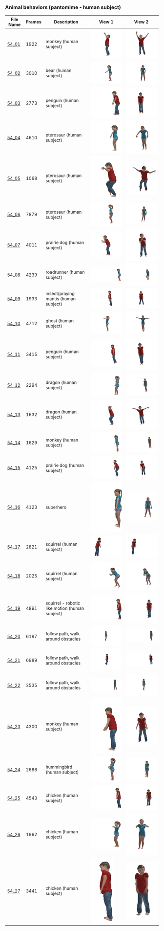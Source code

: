 ### Animal behaviors (pantomime - human subject)
|File Name|Frames|Description|View 1|View 2|
|-|-|-|-|-|
|[54_01](https://github.com/Shriinivas/cmubvh/raw/main/Sequence-046-056/54/Data/54_01.zip)|1922|monkey (human subject)|<img src="https://github.com/Shriinivas/cmubvhgifs/blob/main/Sequence-046-056/54/54_01_0.gif"/>|<img src="https://github.com/Shriinivas/cmubvhgifs/blob/main/Sequence-046-056/54/54_01_1.gif"/>|
|[54_02](https://github.com/Shriinivas/cmubvh/raw/main/Sequence-046-056/54/Data/54_02.zip)|3010|bear (human subject)|<img src="https://github.com/Shriinivas/cmubvhgifs/blob/main/Sequence-046-056/54/54_02_0.gif"/>|<img src="https://github.com/Shriinivas/cmubvhgifs/blob/main/Sequence-046-056/54/54_02_1.gif"/>|
|[54_03](https://github.com/Shriinivas/cmubvh/raw/main/Sequence-046-056/54/Data/54_03.zip)|2773|penguin (human subject)|<img src="https://github.com/Shriinivas/cmubvhgifs/blob/main/Sequence-046-056/54/54_03_0.gif"/>|<img src="https://github.com/Shriinivas/cmubvhgifs/blob/main/Sequence-046-056/54/54_03_1.gif"/>|
|[54_04](https://github.com/Shriinivas/cmubvh/raw/main/Sequence-046-056/54/Data/54_04.zip)|4610|pterosaur (human subject)|<img src="https://github.com/Shriinivas/cmubvhgifs/blob/main/Sequence-046-056/54/54_04_0.gif"/>|<img src="https://github.com/Shriinivas/cmubvhgifs/blob/main/Sequence-046-056/54/54_04_1.gif"/>|
|[54_05](https://github.com/Shriinivas/cmubvh/raw/main/Sequence-046-056/54/Data/54_05.zip)|1068|pterosaur (human subject)|<img src="https://github.com/Shriinivas/cmubvhgifs/blob/main/Sequence-046-056/54/54_05_0.gif"/>|<img src="https://github.com/Shriinivas/cmubvhgifs/blob/main/Sequence-046-056/54/54_05_1.gif"/>|
|[54_06](https://github.com/Shriinivas/cmubvh/raw/main/Sequence-046-056/54/Data/54_06.zip)|7879|pterosaur (human subject)|<img src="https://github.com/Shriinivas/cmubvhgifs/blob/main/Sequence-046-056/54/54_06_0.gif"/>|<img src="https://github.com/Shriinivas/cmubvhgifs/blob/main/Sequence-046-056/54/54_06_1.gif"/>|
|[54_07](https://github.com/Shriinivas/cmubvh/raw/main/Sequence-046-056/54/Data/54_07.zip)|4011|prairie dog (human subject)|<img src="https://github.com/Shriinivas/cmubvhgifs/blob/main/Sequence-046-056/54/54_07_0.gif"/>|<img src="https://github.com/Shriinivas/cmubvhgifs/blob/main/Sequence-046-056/54/54_07_1.gif"/>|
|[54_08](https://github.com/Shriinivas/cmubvh/raw/main/Sequence-046-056/54/Data/54_08.zip)|4239|roadrunner (human subject)|<img src="https://github.com/Shriinivas/cmubvhgifs/blob/main/Sequence-046-056/54/54_08_0.gif"/>|<img src="https://github.com/Shriinivas/cmubvhgifs/blob/main/Sequence-046-056/54/54_08_1.gif"/>|
|[54_09](https://github.com/Shriinivas/cmubvh/raw/main/Sequence-046-056/54/Data/54_09.zip)|1933|insect/praying mantis (human subject)|<img src="https://github.com/Shriinivas/cmubvhgifs/blob/main/Sequence-046-056/54/54_09_0.gif"/>|<img src="https://github.com/Shriinivas/cmubvhgifs/blob/main/Sequence-046-056/54/54_09_1.gif"/>|
|[54_10](https://github.com/Shriinivas/cmubvh/raw/main/Sequence-046-056/54/Data/54_10.zip)|4712|ghost (human subject)|<img src="https://github.com/Shriinivas/cmubvhgifs/blob/main/Sequence-046-056/54/54_10_0.gif"/>|<img src="https://github.com/Shriinivas/cmubvhgifs/blob/main/Sequence-046-056/54/54_10_1.gif"/>|
|[54_11](https://github.com/Shriinivas/cmubvh/raw/main/Sequence-046-056/54/Data/54_11.zip)|3415|penguin (human subject)|<img src="https://github.com/Shriinivas/cmubvhgifs/blob/main/Sequence-046-056/54/54_11_0.gif"/>|<img src="https://github.com/Shriinivas/cmubvhgifs/blob/main/Sequence-046-056/54/54_11_1.gif"/>|
|[54_12](https://github.com/Shriinivas/cmubvh/raw/main/Sequence-046-056/54/Data/54_12.zip)|2294|dragon (human subject)|<img src="https://github.com/Shriinivas/cmubvhgifs/blob/main/Sequence-046-056/54/54_12_0.gif"/>|<img src="https://github.com/Shriinivas/cmubvhgifs/blob/main/Sequence-046-056/54/54_12_1.gif"/>|
|[54_13](https://github.com/Shriinivas/cmubvh/raw/main/Sequence-046-056/54/Data/54_13.zip)|1632|dragon (human subject)|<img src="https://github.com/Shriinivas/cmubvhgifs/blob/main/Sequence-046-056/54/54_13_0.gif"/>|<img src="https://github.com/Shriinivas/cmubvhgifs/blob/main/Sequence-046-056/54/54_13_1.gif"/>|
|[54_14](https://github.com/Shriinivas/cmubvh/raw/main/Sequence-046-056/54/Data/54_14.zip)|1629|monkey (human subject)|<img src="https://github.com/Shriinivas/cmubvhgifs/blob/main/Sequence-046-056/54/54_14_0.gif"/>|<img src="https://github.com/Shriinivas/cmubvhgifs/blob/main/Sequence-046-056/54/54_14_1.gif"/>|
|[54_15](https://github.com/Shriinivas/cmubvh/raw/main/Sequence-046-056/54/Data/54_15.zip)|4125|prairie dog (human subject)|<img src="https://github.com/Shriinivas/cmubvhgifs/blob/main/Sequence-046-056/54/54_15_0.gif"/>|<img src="https://github.com/Shriinivas/cmubvhgifs/blob/main/Sequence-046-056/54/54_15_1.gif"/>|
|[54_16](https://github.com/Shriinivas/cmubvh/raw/main/Sequence-046-056/54/Data/54_16.zip)|4123|superhero|<img src="https://github.com/Shriinivas/cmubvhgifs/blob/main/Sequence-046-056/54/54_16_0.gif"/>|<img src="https://github.com/Shriinivas/cmubvhgifs/blob/main/Sequence-046-056/54/54_16_1.gif"/>|
|[54_17](https://github.com/Shriinivas/cmubvh/raw/main/Sequence-046-056/54/Data/54_17.zip)|2821|squirrel (human subject)|<img src="https://github.com/Shriinivas/cmubvhgifs/blob/main/Sequence-046-056/54/54_17_0.gif"/>|<img src="https://github.com/Shriinivas/cmubvhgifs/blob/main/Sequence-046-056/54/54_17_1.gif"/>|
|[54_18](https://github.com/Shriinivas/cmubvh/raw/main/Sequence-046-056/54/Data/54_18.zip)|2025|squirrel (human subject)|<img src="https://github.com/Shriinivas/cmubvhgifs/blob/main/Sequence-046-056/54/54_18_0.gif"/>|<img src="https://github.com/Shriinivas/cmubvhgifs/blob/main/Sequence-046-056/54/54_18_1.gif"/>|
|[54_19](https://github.com/Shriinivas/cmubvh/raw/main/Sequence-046-056/54/Data/54_19.zip)|4891|squirrel - robotic like motion (human subject)|<img src="https://github.com/Shriinivas/cmubvhgifs/blob/main/Sequence-046-056/54/54_19_0.gif"/>|<img src="https://github.com/Shriinivas/cmubvhgifs/blob/main/Sequence-046-056/54/54_19_1.gif"/>|
|[54_20](https://github.com/Shriinivas/cmubvh/raw/main/Sequence-046-056/54/Data/54_20.zip)|6197|follow path, walk around obstacles|<img src="https://github.com/Shriinivas/cmubvhgifs/blob/main/Sequence-046-056/54/54_20_0.gif"/>|<img src="https://github.com/Shriinivas/cmubvhgifs/blob/main/Sequence-046-056/54/54_20_1.gif"/>|
|[54_21](https://github.com/Shriinivas/cmubvh/raw/main/Sequence-046-056/54/Data/54_21.zip)|6989|follow path, walk around obstacles|<img src="https://github.com/Shriinivas/cmubvhgifs/blob/main/Sequence-046-056/54/54_21_0.gif"/>|<img src="https://github.com/Shriinivas/cmubvhgifs/blob/main/Sequence-046-056/54/54_21_1.gif"/>|
|[54_22](https://github.com/Shriinivas/cmubvh/raw/main/Sequence-046-056/54/Data/54_22.zip)|2535|follow path, walk around obstacles|<img src="https://github.com/Shriinivas/cmubvhgifs/blob/main/Sequence-046-056/54/54_22_0.gif"/>|<img src="https://github.com/Shriinivas/cmubvhgifs/blob/main/Sequence-046-056/54/54_22_1.gif"/>|
|[54_23](https://github.com/Shriinivas/cmubvh/raw/main/Sequence-046-056/54/Data/54_23.zip)|4300|monkey (human subject)|<img src="https://github.com/Shriinivas/cmubvhgifs/blob/main/Sequence-046-056/54/54_23_0.gif"/>|<img src="https://github.com/Shriinivas/cmubvhgifs/blob/main/Sequence-046-056/54/54_23_1.gif"/>|
|[54_24](https://github.com/Shriinivas/cmubvh/raw/main/Sequence-046-056/54/Data/54_24.zip)|2688|hummingbird (human subject)|<img src="https://github.com/Shriinivas/cmubvhgifs/blob/main/Sequence-046-056/54/54_24_0.gif"/>|<img src="https://github.com/Shriinivas/cmubvhgifs/blob/main/Sequence-046-056/54/54_24_1.gif"/>|
|[54_25](https://github.com/Shriinivas/cmubvh/raw/main/Sequence-046-056/54/Data/54_25.zip)|4543|chicken (human subject)|<img src="https://github.com/Shriinivas/cmubvhgifs/blob/main/Sequence-046-056/54/54_25_0.gif"/>|<img src="https://github.com/Shriinivas/cmubvhgifs/blob/main/Sequence-046-056/54/54_25_1.gif"/>|
|[54_26](https://github.com/Shriinivas/cmubvh/raw/main/Sequence-046-056/54/Data/54_26.zip)|1962|chicken (human subject)|<img src="https://github.com/Shriinivas/cmubvhgifs/blob/main/Sequence-046-056/54/54_26_0.gif"/>|<img src="https://github.com/Shriinivas/cmubvhgifs/blob/main/Sequence-046-056/54/54_26_1.gif"/>|
|[54_27](https://github.com/Shriinivas/cmubvh/raw/main/Sequence-046-056/54/Data/54_27.zip)|3441|chicken (human subject)|<img src="https://github.com/Shriinivas/cmubvhgifs/blob/main/Sequence-046-056/54/54_27_0.gif"/>|<img src="https://github.com/Shriinivas/cmubvhgifs/blob/main/Sequence-046-056/54/54_27_1.gif"/>|
